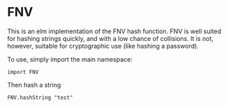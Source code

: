 # FNV

This is an elm implementation of the FNV hash function.
FNV is well suited for hashing strings quickly, and with a low chance of collisions.
It is not, however, suitable for cryptographic use (like hashing a password).

To use, simply import the main namespace:

    import FNV

Then hash a string

    FNV.hashString "test"
